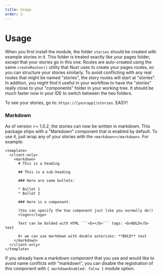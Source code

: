 ```yaml
---
title: Usage
order: 3
---
```


# Usage

When you first install the module, the folder `stories` should be created with example stories in it. This folder is treated exactly like your pages folder, except that your stories go in this one. Routes are auto-created using the same `createRoutes()` utility that Nuxt uses to create your pages routes, so you can structure your stories similarly. To avoid conflicting with any real routes that might be named "stories", the story routes will start at "stories". In addition, you might find it useful in your workflow to have the "stories" really close to your "components" folder in your working tree. It should be much faster now in your IDE to switch between the two folders.

To see your stories, go to: `https://[yourapp]/stories`. EASY!

### Markdown

As of version >= 1.0.2, the stories can now be written in markdown. This package ships with a "Markdown" component that is enabled by default. To use it, just wrap any of your stories with the `<markdown></markdown>`. For example:

```
<template>
  <client-only>
    <markdown>
      # This is a heading

      ## This is a sub-heading

      ### Here are some bullets:

      * Bullet 1
      * Bullet 2

      ### Here is a component:

      (You can specify the Vue component just like you normally do!)
      <logo></logo>

      Text can be bolded with HTML ```<b></b>``` tags: <b>BOLD</b> text

      Or we can use markdown with double asterisks: **BOLD** text
    </markdown>
  </client-only>
</template>
```

If you already have a markdown component that you use and would like to avoid name conflicts with "markdown", you can disable the registration of this component with `{ markdownEnabled: false }` module option.